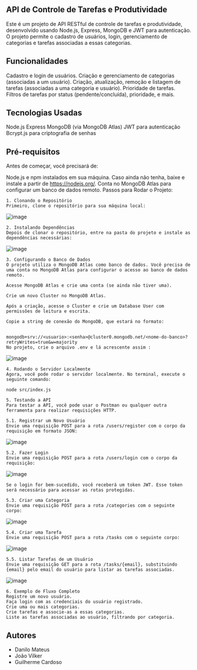 ## API de Controle de Tarefas e Produtividade
Este é um projeto de API RESTful de controle de tarefas e produtividade, desenvolvido usando Node.js, Express, MongoDB e JWT para autenticação. O projeto permite o cadastro de usuários, login, gerenciamento de categorias e tarefas associadas a essas categorias.

## Funcionalidades
Cadastro e login de usuários.
Criação e gerenciamento de categorias (associadas a um usuário).
Criação, atualização, remoção e listagem de tarefas (associadas a uma categoria e usuário).
Prioridade de tarefas.
Filtros de tarefas por status (pendente/concluída), prioridade, e mais.
## Tecnologias Usadas
Node.js
Express
MongoDB (via MongoDB Atlas)
JWT para autenticação
Bcrypt.js para criptografia de senhas
## Pré-requisitos
Antes de começar, você precisará de:

Node.js e npm instalados em sua máquina. Caso ainda não tenha, baixe e instale a partir de https://nodejs.org/.
Conta no MongoDB Atlas para configurar um banco de dados remoto.
Passos para Rodar o Projeto:

```
1. Clonando o Repositório
Primeiro, clone o repositório para sua máquina local:
```
![image](https://github.com/user-attachments/assets/0545b52d-2222-45db-8382-2af8d6d9345b)

```
2. Instalando Dependências
Depois de clonar o repositório, entre na pasta do projeto e instale as dependências necessárias:
```
![image](https://github.com/user-attachments/assets/fb5cca95-d673-461d-b825-6e0d8a2a0460)


```
3. Configurando o Banco de Dados
O projeto utiliza o MongoDB Atlas como banco de dados. Você precisa de uma conta no MongoDB Atlas para configurar o acesso ao banco de dados remoto.

Acesse MongoDB Atlas e crie uma conta (se ainda não tiver uma).

Crie um novo Cluster no MongoDB Atlas.

Após a criação, acesse o Cluster e crie um Database User com permissões de leitura e escrita.

Copie a string de conexão do MongoDB, que estará no formato:


mongodb+srv://<usuario>:<senha>@cluster0.mongodb.net/<nome-do-banco>?retryWrites=true&w=majority
No projeto, crie o arquivo .env e lá acrescente assim :
```
![image](https://github.com/user-attachments/assets/08d89be8-d072-4119-947d-b7cb1721d8af)



```
4. Rodando o Servidor Localmente
Agora, você pode rodar o servidor localmente. No terminal, execute o seguinte comando:

node src/index.js
```
```
5. Testando a API
Para testar a API, você pode usar o Postman ou qualquer outra ferramenta para realizar requisições HTTP.
```
```
5.1. Registrar um Novo Usuário
Envie uma requisição POST para a rota /users/register com o corpo da requisição em formato JSON:
```

![image](https://github.com/user-attachments/assets/2234e520-42d9-4072-a765-9af2d774984a)
```
5.2. Fazer Login
Envie uma requisição POST para a rota /users/login com o corpo da requisição:
```

![image](https://github.com/user-attachments/assets/c3038b65-3f99-4261-b448-9d9232858a60)
```
Se o login for bem-sucedido, você receberá um token JWT. Esse token será necessário para acessar as rotas protegidas.
```
```
5.3. Criar uma Categoria
Envie uma requisição POST para a rota /categories com o seguinte corpo:
```

![image](https://github.com/user-attachments/assets/d0f9b968-41f0-4f33-acba-5463269f665c)

```
5.4. Criar uma Tarefa
Envie uma requisição POST para a rota /tasks com o seguinte corpo:
```

![image](https://github.com/user-attachments/assets/1fa0ada9-cdf3-4272-853a-4651aed51325)
```
5.5. Listar Tarefas de um Usuário
Envie uma requisição GET para a rota /tasks/{email}, substituindo {email} pelo email do usuário para listar as tarefas associadas.
```
![image](https://github.com/user-attachments/assets/a223daa9-e8e8-4213-ad10-01decd656b63)

```
6. Exemplo de Fluxo Completo
Registre um novo usuário.
Faça login com as credenciais do usuário registrado.
Crie uma ou mais categorias.
Crie tarefas e associe-as a essas categorias.
Liste as tarefas associadas ao usuário, filtrando por categoria.
```
## Autores
- Danilo Mateus
- João Vilker
- Guilherme Cardoso
